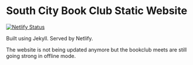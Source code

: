# South City Book Club Static Website

[![Netlify Status](https://api.netlify.com/api/v1/badges/9b7e8a64-bb76-4ae6-b5f6-ad77f0e12eba/deploy-status)](https://app.netlify.com/sites/scbookclub/deploys)

Built using Jekyll. Served by Netlify.

The website is not being updated anymore but the bookclub meets are still going strong in offline mode.

